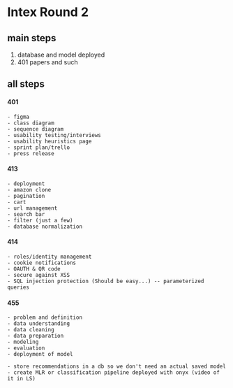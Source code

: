 # Intex Round 2

## main steps
1. database and model deployed
2. 401 papers and such

## all steps
#### 401
    - figma
    - class diagram
    - sequence diagram
    - usability testing/interviews
    - usability heuristics page
    - sprint plan/trello
    - press release
#### 413
    - deployment
    - amazon clone
    - pagination
    - cart
    - url management
    - search bar
    - filter (just a few)
    - database normalization

#### 414
    - roles/identity management
    - cookie notifications
    - OAUTH & QR code
    - secure against XSS
    - SQL injection protection (Should be easy...) -- parameterized queries
#### 455
    - problem and definition
    - data understanding
    - data cleaning
    - data preparation
    - modeling
    - evaluation
    - deployment of model

    - store recommendations in a db so we don't need an actual saved model
    - create MLR or classification pipeline deployed with onyx (video of it in LS)
